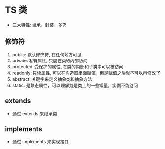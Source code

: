 # TS 类

* 三大特性: 继承，封装，多态

## 修饰符

1. public: 默认修饰符, 在任何地方可见
2. private: 私有属性, 只能在类的内部访问
3. protected: 受保护的属性, 在类的内部和子类中可以被访问
4. readonly: 只读属性, 可以在构造器里面赋值，但是赋值之后就不可以再修改了
5. abstract: 关键字来定义抽象类和抽象方法
6. static: 是静态属性，可以理解为是类上的一些常量，实例不能访问

## extends

* 通过 extends 来继承类

## implements

* 通过 implements 来实现接口

